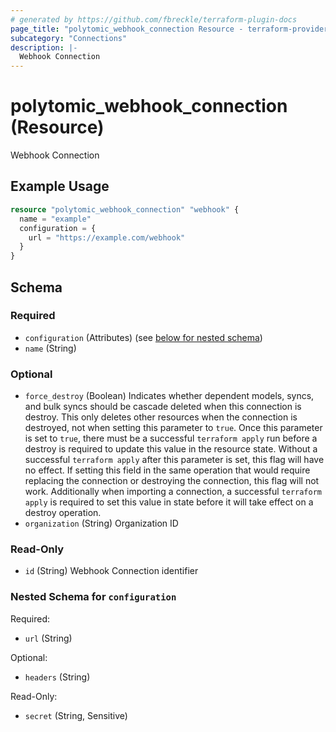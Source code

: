 ```yaml
---
# generated by https://github.com/fbreckle/terraform-plugin-docs
page_title: "polytomic_webhook_connection Resource - terraform-provider-polytomic"
subcategory: "Connections"
description: |-
  Webhook Connection
---
```


# polytomic_webhook_connection (Resource)

Webhook Connection

## Example Usage

```terraform
resource "polytomic_webhook_connection" "webhook" {
  name = "example"
  configuration = {
    url = "https://example.com/webhook"
  }
}
```

<!-- schema generated by tfplugindocs -->
## Schema

### Required

- `configuration` (Attributes) (see [below for nested schema](#nestedatt--configuration))
- `name` (String)

### Optional

- `force_destroy` (Boolean) Indicates whether dependent models, syncs, and bulk syncs should be cascade deleted when this connection is destroy. This only deletes other resources when the connection is destroyed, not when setting this parameter to `true`. Once this parameter is set to `true`, there must be a successful `terraform apply` run before a destroy is required to update this value in the resource state. Without a successful `terraform apply` after this parameter is set, this flag will have no effect. If setting this field in the same operation that would require replacing the connection or destroying the connection, this flag will not work. Additionally when importing a connection, a successful `terraform apply` is required to set this value in state before it will take effect on a destroy operation.
- `organization` (String) Organization ID

### Read-Only

- `id` (String) Webhook Connection identifier

<a id="nestedatt--configuration"></a>
### Nested Schema for `configuration`

Required:

- `url` (String)

Optional:

- `headers` (String)

Read-Only:

- `secret` (String, Sensitive)


